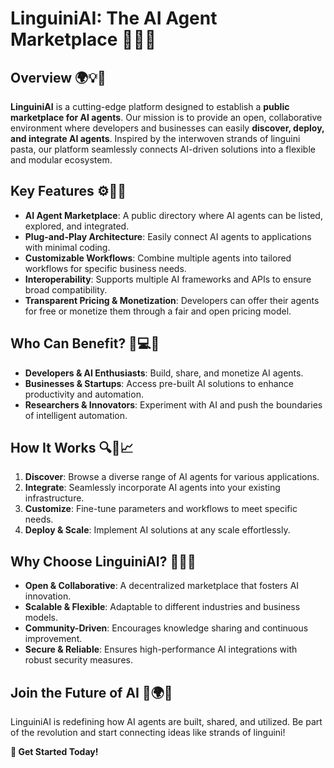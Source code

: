 # LinguiniAI: The AI Agent Marketplace 🍝🤖🚀

## Overview 🌍💡🔗
**LinguiniAI** is a cutting-edge platform designed to establish a **public marketplace for AI agents**. Our mission is to provide an open, collaborative environment where developers and businesses can easily **discover, deploy, and integrate AI agents**. Inspired by the interwoven strands of linguini pasta, our platform seamlessly connects AI-driven solutions into a flexible and modular ecosystem.

## Key Features ⚙️📌🚀
- **AI Agent Marketplace**: A public directory where AI agents can be listed, explored, and integrated.
- **Plug-and-Play Architecture**: Easily connect AI agents to applications with minimal coding.
- **Customizable Workflows**: Combine multiple agents into tailored workflows for specific business needs.
- **Interoperability**: Supports multiple AI frameworks and APIs to ensure broad compatibility.
- **Transparent Pricing & Monetization**: Developers can offer their agents for free or monetize them through a fair and open pricing model.

## Who Can Benefit? 🏢💻🔬
- **Developers & AI Enthusiasts**: Build, share, and monetize AI agents.
- **Businesses & Startups**: Access pre-built AI solutions to enhance productivity and automation.
- **Researchers & Innovators**: Experiment with AI and push the boundaries of intelligent automation.

## How It Works 🔍🔄📈
1. **Discover**: Browse a diverse range of AI agents for various applications.
2. **Integrate**: Seamlessly incorporate AI agents into your existing infrastructure.
3. **Customize**: Fine-tune parameters and workflows to meet specific needs.
4. **Deploy & Scale**: Implement AI solutions at any scale effortlessly.

## Why Choose LinguiniAI? 🌟🔗💼
- **Open & Collaborative**: A decentralized marketplace that fosters AI innovation.
- **Scalable & Flexible**: Adaptable to different industries and business models.
- **Community-Driven**: Encourages knowledge sharing and continuous improvement.
- **Secure & Reliable**: Ensures high-performance AI integrations with robust security measures.

## Join the Future of AI 🚀🌍🤖
LinguiniAI is redefining how AI agents are built, shared, and utilized. Be part of the revolution and start connecting ideas like strands of linguini!

**🚀 Get Started Today!**

